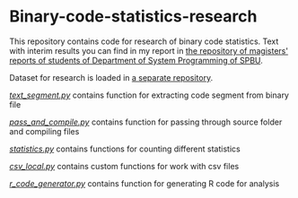 # Binary-code-statistics-research
This repository contains code for research of binary code statistics. Text with interim results you can find in my report in [the repository of magisters' reports of students of Department of System Programming of SPBU](https://github.com/spbu-se/mag_practices_2021-2023).

Dataset for research is loaded in [a separate repository](https://github.com/IvanArkhipov1999/Binaries-dataset).

[*text_segment.py*](https://github.com/IvanArkhipov1999/Binary-code-statistics-research/blob/main/text_segment.py) contains function for extracting code segment from binary file

[*pass_and_compile.py*](https://github.com/IvanArkhipov1999/Binary-code-statistics-research/blob/main/pass_and_compile.py) contains function for passing through source folder and compiling files

[*statistics.py*](https://github.com/IvanArkhipov1999/Binary-code-statistics-research/blob/main/statistics.py) contains functions for counting different statistics

[*csv_local.py*](https://github.com/IvanArkhipov1999/Binary-code-statistics-research/blob/main/csv_local.py) contains custom functions for work with csv files

[*r_code_generator.py*](https://github.com/IvanArkhipov1999/Binary-code-statistics-research/blob/main/r_code_generator.py) contains function for generating R code for analysis
